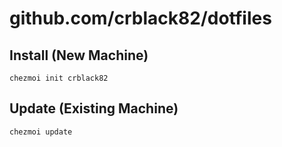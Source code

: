 # github.com/crblack82/dotfiles

## Install (New Machine)

```shell
chezmoi init crblack82
```

## Update (Existing Machine)

```shell
chezmoi update
```